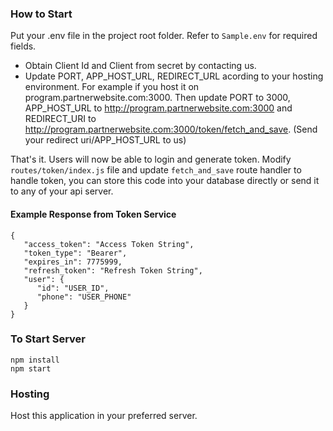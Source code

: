 ### How to Start
Put your .env file in the project root folder. Refer to `Sample.env` for required fields. 

- Obtain Client Id and Client from secret by contacting us. 
- Update PORT, APP_HOST_URL, REDIRECT_URL acording to your hosting environment. For example if you host it on program.partnerwebsite.com:3000. Then update PORT to 3000, APP_HOST_URL to http://program.partnerwebsite.com:3000 and REDIRECT_URI to http://program.partnerwebsite.com:3000/token/fetch_and_save. (Send your redirect uri/APP_HOST_URL to us)


That's it. Users will now be able to login and generate token. Modify `routes/token/index.js` file and update `fetch_and_save` route handler to handle token, you can store this code into your database directly or send it to any of your api server. 


#### Example Response from Token Service 
```
{
   "access_token": "Access Token String",
   "token_type": "Bearer",
   "expires_in": 7775999,
   "refresh_token": "Refresh Token String",
   "user": {
      "id": "USER_ID",
      "phone": "USER_PHONE"
   }
}
```


### To Start Server
```
npm install
npm start
```

### Hosting
Host this application in your preferred server. 


